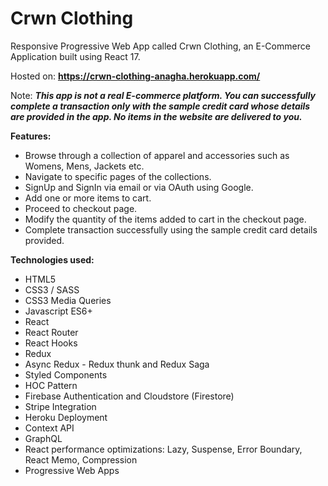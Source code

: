 # Crwn Clothing
Responsive Progressive Web App called Crwn Clothing, an E-Commerce Application built using React 17.

Hosted on: **https://crwn-clothing-anagha.herokuapp.com/**

Note: ___This app is not a real E-commerce platform. You can successfully complete a transaction only with the sample credit card whose details are provided in the app. No items in the website are delivered to you.___


**Features:**
* Browse through a collection of apparel and accessories such as Womens, Mens, Jackets etc.
* Navigate to specific pages of the collections.
* SignUp and SignIn via email or via OAuth using Google.
* Add one or more items to cart.
* Proceed to checkout page.
* Modify the quantity of the items added to cart in the checkout page.
* Complete transaction successfully using the sample credit card details provided.


**Technologies used:**
* HTML5
* CSS3 / SASS
* CSS3 Media Queries
* Javascript ES6+
* React
* React Router
* React Hooks
* Redux
* Async Redux - Redux thunk and Redux Saga
* Styled Components
* HOC Pattern
* Firebase Authentication and Cloudstore (Firestore)
* Stripe Integration
* Heroku Deployment
* Context API
* GraphQL
* React performance optimizations: Lazy, Suspense, Error Boundary, React Memo, Compression
* Progressive Web Apps
